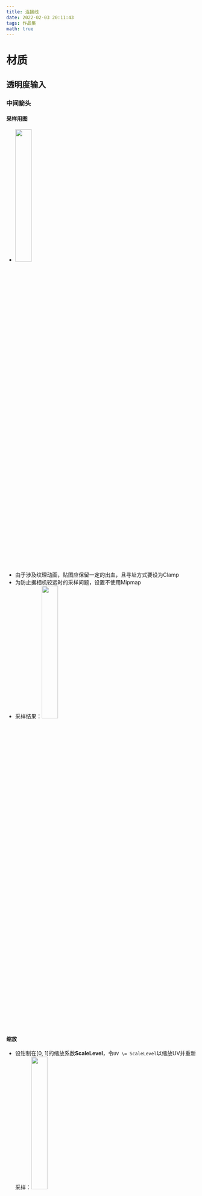 ```yaml
---
title: 连接线
date: 2022-02-03 20:11:43
tags: 作品集
math: true
---
```

# 材质
## 透明度输入
### 中间箭头
#### 采样用图
- <img src = '/ConnectLine/Arrow.png' width='30%'>
- 由于涉及纹理动画，贴图应保留一定的出血，且寻址方式要设为Clamp
- 为防止据相机较远时的采样问题，设置不使用Mipmap
- 采样结果：<img src = '/ConnectLine/InitSample.png' width='30%'>

#### 缩放
- 设钳制在[0, 1]的缩放系数**ScaleLevel**，令`UV \= ScaleLevel`以缩放UV并重新采样：<img src = '/ConnectLine/UVScale.png' width='30%'>

#### V方向偏移
- 缩放后为保证箭头仍位于V方向的中间，需进行偏移
- 缩放后UV在V方向的最大值为`VMax = 1.0 / ScaleLevel`，则应该将箭头向下移动`VMax / 2 - 0.5`个单位，即V方向的偏移量为`VOffset = -(VMax / 2 - 0.5)`：<img src = '/ConnectLine/VOffset.png' width='30%'>

#### U方向偏移
- 为表示连接线的指向性，需要使箭头在U方向进行纹理动画
- 缩放后UV在U方向的最大值为`UMax = 1.0 / ScaleLevel`，则U方向箭头的移动范围为`[-1, UMax]`
- 为控制箭头的移动速度，则利用`NormalizedTime = frac(Time * MovSpeed)`做循环动画
- 综上，得到U方向的偏移量为`UOffset = NormalizedTime * -(UMax + 1) + 1`
- 偏移后的结果：<img src = '/ConnectLine/UOffset.gif' width='30%'>

### 两侧线段
#### 采样用图
- 两侧线段使用一张Ramp图即可，方便控制：<img src = '/ConnectLine/ArrowRamp.png' width='30%'>
- 采样结果：<img src = '/ConnectLine/RampSample.png' width='30%'>

#### 旋转
- UE中实现该效果时，习惯以X轴方向为前向，故需要将Ramp图逆时针旋转90°
- 这里利用二维旋转矩阵对UV进行变换，即$\dbinom{U'}{V'} = \begin{bmatrix} cos\alpha & -sin\alpha \\ sin\alpha & cos\alpha \end{bmatrix} \dbinom{U}{V}$
- 由于我们需要以UV中心旋转，所以需要先令`UV -= float2(0.5, 0.5)`使移动到中心处，然后对U和V分量分别进行点乘以完成上述的矩阵乘法操作，最后再令`UV += float2(0.5, 0.5)`移回原位
- **旋转前应进行所需的缩放和平移操作**，这里先展示单独旋转的结果：<img src = '/ConnectLine/RampRot.png' width='30%'>

#### V方向缩放
- 两侧线段由宽变窄，首先通过缩放来实现该效果
- 设线段末端宽度占比为`EndPercent`∈[0, 1]
- 得到V方向缩放量`VScale = UV.x * (EndPercent - 1) + 1`，使得缩放由1变为EndPercent
- 令`UV \= float2(1.0, VScale)`以缩放UV：<img src = '/ConnectLine/RampScale.png' width='30%'>

#### V方向偏移
- 对线段在V方向进行偏移以修正缩放的结果
- 与箭头的偏移处理相似，由于缩放的最大值为`VMax = 1.0 / VScale`，故偏移量为`VOffset = -(VMax / 2 - 0.5)`
- 令`UV += float2(0, VOffset)`：<img src = '/ConnectLine/RampOffset.png' width='30%'>
  
### V方向透明度渐变
#### 箭头和两侧线段的叠加
- 将上述箭头和线段的结算结果做加法：<img src = '/ConnectLine/ArrowRampAdd.gif' width='30%'>

#### 渐变
- 为防止连接线两端过于生硬，添加渐变效果；这里利用两个SmoothStep相减的方式来实现：<img src = '/ConnectLine/VGradient.png' width='30%'>
- 将渐变与之前的叠加结果相乘：<img src = '/ConnectLine/ArrowRampAddGradient.gif' width='30%'>

## 颜色输入
- 将所需要设置的颜色乘上明度控制以及饱和度控制，作为自发光颜色即可
- 结合之前的透明度输入得到结果：<img src = '/ConnectLine/ColorInput.gif' width='30%'>

## 顶点偏移输入
- 连接线应为起点和终点之间的一条曲线，这里使用抛物线来表示
- 这里应用的抛物线公式为$f(x) = \frac{(x-a)^2-a^2}{-2b}$，其中a应设置为起终点距离的一半；b控制抛物线的弯曲程度
- 由于连接线后续通过缩放进行延长，因此这里的a为初始Mesh的尺寸的一半，如可设为50个单位长度
- b可设置为`1.0 / BendLevel`，**BendLevel**可设为弯曲度的调整参数
- x可设置为每个顶点的局部坐标；最后得到的f(x)作为z分量应用在顶点偏移即可

# 模型
- 基础模型使用一张UE中100*100单位大小的平面即可，但由于需要弯曲，因此需要在X方向上进行细分；令由于需配合材质中顶点输入的抛物线计算，将模型的轴心设为一侧的中点
- <img src = '/ConnectLine/ArrowPlane.png' width='30%'>

# 蓝图
- <img src = '/ConnectLine/BP.png' width='100%'>
- 其中ArrowHeight为模型的宽度，一般设为100个单位；Aspect为连接线的长宽比

# 最终效果
<img src = '/ConnectLine/Result.gif' width='100%'>